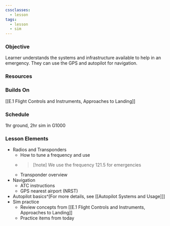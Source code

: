 ```yaml
---
cssclasses:
  - lesson
tags:
  - lesson
  - sim
---
```

### Objective
Learner understands the systems and infrastructure available to help in an emergency. They can use the GPS and autopilot for navigation.

### Resources

### Builds On
[[E.1 Flight Controls and Instruments, Approaches to Landing]]

### Schedule
1hr ground, 2hr sim in G1000

### Lesson Elements
- Radios and Transponders
	- How to tune a frequency and use
	- > [!note] We use the frequency 121.5 for emergencies
	- Transponder overview
- Navigation
	- ATC instructions
	- GPS nearest airport (NRST)
- Autopilot basics^[For more details, see [[Autopilot Systems and Usage]]]
- Sim practice
	- Review concepts from [[E.1 Flight Controls and Instruments, Approaches to Landing]]
	- Practice items from today